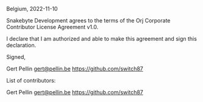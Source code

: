 Belgium, 2022-11-10

Snakebyte Development agrees to the terms of the Orj Corporate Contributor License
Agreement v1.0.

I declare that I am authorized and able to make this agreement and sign this
declaration.

Signed,

Gert Pellin gert@pellin.be https://github.com/switch87

List of contributors:

Gert Pellin gert@pellin.be https://github.com/switch87